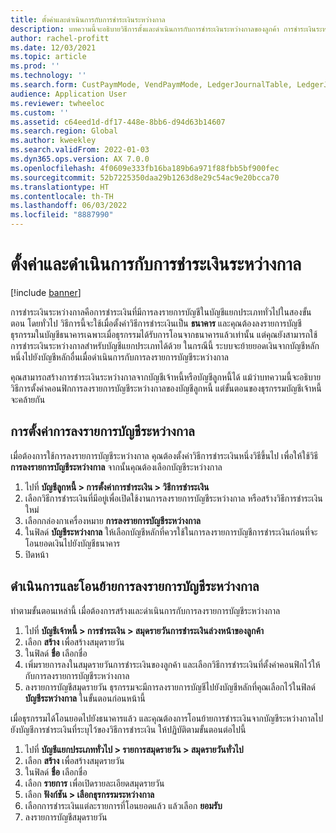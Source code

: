 ```yaml
---
title: ตั้งค่าและดำเนินการกับการชำระเงินระหว่างกาล
description: บทความนี้จะอธิบายวิธีการตั้งและดำเนินการกับการชำระเงินระหว่างกาลของลูกค้า การชำระเงินระหว่างกาลคือการชำระเงินที่มีการลงรายการบัญชีในบัญชีแยกประเภททั่วไปในสองขั้นตอน
author: rachel-profitt
ms.date: 12/03/2021
ms.topic: article
ms.prod: ''
ms.technology: ''
ms.search.form: CustPaymMode, VendPaymMode, LedgerJournalTable, LedgerJournalTransCustPaym, LedgerJournalTransVendPaym, LedgerJournalTransDaily
audience: Application User
ms.reviewer: twheeloc
ms.custom: ''
ms.assetid: c64eed1d-df17-448e-8bb6-d94d63b14607
ms.search.region: Global
ms.author: kweekley
ms.search.validFrom: 2022-01-03
ms.dyn365.ops.version: AX 7.0.0
ms.openlocfilehash: 4f0609e333fb16ba189b6a971f88fbb5bf900fec
ms.sourcegitcommit: 52b7225350daa29b1263d8e29c54ac9e20bcca70
ms.translationtype: HT
ms.contentlocale: th-TH
ms.lasthandoff: 06/03/2022
ms.locfileid: "8887990"
---
```

# <a name="set-up-and-process-bridged-payments"></a>ตั้งค่าและดำเนินการกับการชำระเงินระหว่างกาล

[!include [banner](../includes/banner.md)]

การชำระเงินระหว่างกาลคือการชำระเงินที่มีการลงรายการบัญชีในบัญชีแยกประเภททั่วไปในสองขั้นตอน โดยทั่วไป วิธีการนี้จะใช้เมื่อตั้งค่าวิธีการชำระเงินเป็น **ธนาคาร** และคุณต้องลงรายการบัญชีธุรกรรมในบัญชีธนาคารเฉพาะเมื่อธุรกรรมได้รับการโอนจากธนาคารแล้วเท่านั้น แต่คุณยังสามารถใช้การชำระเงินระหว่างกาลสำหรับบัญชีแยกประเภทได้ด้วย ในกรณีนี้ ระบบจะย้ายยอดเงินจากบัญชีหลักหนึ่งไปยังบัญชีหลักอื่นเมื่อดำเนินการกับการลงรายการบัญชีระหว่างกาล

คุณสามารถสร้างการชําระเงินระหว่างกาลจากบัญชีเจ้าหนี้หรือบัญชีลูกหนี้ได้ แม้ว่าบทความนี้จะอธิบายวิธีการตั้งค่าคอนฟิกการลงรายการบัญชีระหว่างกาลของบัญชีลูกหนี้ แต่ขั้นตอนของธุรกรรมบัญชีเจ้าหนี้จะคล้ายกัน

## <a name="set-up-bridging-posting"></a>การตั้งค่าการลงรายการบัญชีระหว่างกาล

เมื่อต้องการใช้การลงรายการบัญชีระหว่างกาล คุณต้องตั้งค่าวิธีการชำระเงินหนึ่งวิธีขึ้นไป เพื่อให้ใช้วิธี **การลงรายการบัญชีระหว่างกาล** จากนั้นคุณต้องเลือกบัญชีระหว่างกาล

1. ไปที่ **บัญชีลูกหนี้ &gt; การตั้งค่าการชำระเงิน &gt; วิธีการชำระเงิน**
2. เลือกวิธีการชำระเงินที่มีอยู่เพื่อเปิดใช้งานการลงรายการบัญชีระหว่างกาล หรือสร้างวิธีการชำระเงินใหม่
3. เลือกกล่องกาเครื่องหมาย **การลงรายการบัญชีระหว่างกาล**
4. ในฟิลด์ **บัญชีระหว่างกาล** ให้เลือกบัญชีหลักที่ควรใช้ในการลงรายการบัญชีการชำระเงินก่อนที่จะโอนยอดเงินไปยังบัญชีธนาคาร
5. ปิดหน้า

## <a name="process-and-transfer-bridging-posting"></a>ดำเนินการและโอนย้ายการลงรายการบัญชีระหว่างกาล

ทำตามขั้นตอนเหล่านี้ เมื่อต้องการสร้างและดำเนินการกับการลงรายการบัญชีระหว่างกาล

1. ไปที่ **บัญชีเจ้าหนี้ &gt; การชำระเงิน &gt; สมุดรายวันการชำระเงินล่วงหน้าของลูกค้า**
2. เลือก **สร้าง** เพื่อสร้างสมุดรายวัน
3. ในฟิลด์ **ชื่อ** เลือกชื่อ
4. เพิ่มรายการลงในสมุดรายวันการชำระเงินของลูกค้า และเลือกวิธีการชำระเงินที่ตั้งค่าคอนฟิกไว้ให้กับการลงรายการบัญชีระหว่างกาล
5. ลงรายการบัญชีสมุดรายวัน ธุรกรรมจะมีการลงรายการบัญชีไปยังบัญชีหลักที่คุณเลือกไว้ในฟิลด์ **บัญชีระหว่างกาล** ในขั้นตอนก่อนหน้านี้

เมื่อธุรกรรมได้โอนยอดไปยังธนาคารแล้ว และคุณต้องการโอนย้ายการชำระเงินจากบัญชีระหว่างกาลไปยังบัญชีการชำระเงินที่ระบุไว้ของวิธีการชำระเงิน ให้ปฏิบัติตามขั้นตอนต่อไปนี้

1. ไปที่ **บัญชีแยกประเภททั่วไป &gt; รายการสมุดรายวัน &gt; สมุดรายวันทั่วไป**
2. เลือก **สร้าง** เพื่อสร้างสมุดรายวัน
3. ในฟิลด์ **ชื่อ** เลือกชื่อ
4. เลือก **รายการ** เพื่อเปิดรายละเอียดสมุดรายวัน
5. เลือก **ฟังก์ชัน &gt; เลือกธุรกรรมระหว่างกาล**
6. เลือกการชำระเงินแต่ละรายการที่โอนยอดแล้ว แล้วเลือก **ยอมรับ**
7. ลงรายการบัญชีสมุดรายวัน
